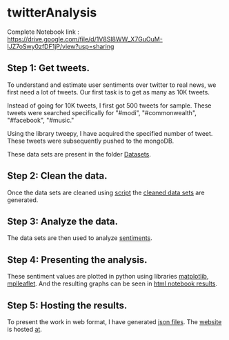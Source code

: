 # twitterAnalysis #

Complete Notebook link : https://drive.google.com/file/d/1V8Sl8WW_X7GuOuM-lJZ7oSwy0zfDF1jP/view?usp=sharing


## Step 1: Get tweets. ##

To understand and estimate user sentiments over twitter to real news, we first need a lot of tweets. Our first task is to get as many as 10K tweets. 

Instead of going for 10K tweets, I first got 500 tweets for sample. These tweets were searched specifically for "#modi", "#commonwealth", "#facebook", "#music."

Using the library tweepy, I have acquired the specified number of tweet. These tweets were subsequently pushed to the mongoDB. 

These data sets are present in the folder [Datasets](https://github.com/chyvn/tweetAnalysis/tree/master/DataSets).


##  Step 2: Clean the data. ##
Once the data sets are cleaned using [script](https://github.com/chyvn/tweetAnalysis/blob/master/Scripts/cleaning_new.py) the [cleaned data sets](https://github.com/chyvn/tweetAnalysis/tree/master/DataSets) are generated.


## Step 3: Analyze the data.
The data sets are then used to analyze [sentiments](https://github.com/chyvn/tweetAnalysis/blob/master/Scripts/results.py). 

## Step 4: Presenting the analysis.
These sentiment values are plotted in python using libraries [matplotlib](https://matplotlib.org/), [mplleaflet](https://github.com/jwass/mplleaflet). And the resulting graphs can be seen in [html notebook results](https://github.com/chyvn/tweetAnalysis/tree/master/Outputs/NotebooksHtml).

## Step 5: Hosting the results.
To present the work in web format, I have generated [json files](https://github.com/chyvn/tweetAnalysis/blob/master/Outputs/output.json). The [website]() is hosted [at]().
